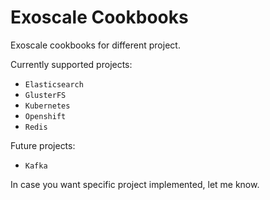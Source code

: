 # Exoscale Cookbooks
Exoscale cookbooks for different project.

Currently supported projects:
* `Elasticsearch`
* `GlusterFS`
* `Kubernetes`
* `Openshift`
* `Redis`

Future projects:
* `Kafka`

In case you want specific project implemented, let me know.
